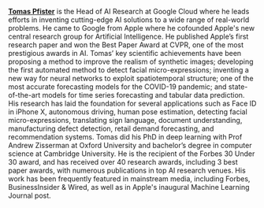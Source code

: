 [**Tomas Pfister**](https://tomas.pfister.fi/) is the Head of AI Research at Google Cloud where he leads efforts in inventing cutting-edge AI solutions to a wide range of real-world problems. He came to Google from Apple where he cofounded Apple's new central research group for Artificial Intelligence. He published Apple’s first research paper and won the Best Paper Award at CVPR, one of the most prestigious awards in AI. Tomas’ key scientific achievements have been proposing a method to improve the realism of synthetic images; developing the first automated method to detect facial micro-expressions; inventing a new way for neural networks to exploit spatiotemporal structure; one of the most accurate forecasting models for the COVID-19 pandemic; and state-of-the-art models for time series forecasting and tabular data prediction. His research has laid the foundation for several applications such as Face ID in iPhone X, autonomous driving, human pose estimation, detecting facial micro-expressions, translating sign language, document understanding, manufacturing defect detection, retail demand forecasting, and recommendation systems. Tomas did his PhD in deep learning with Prof Andrew Zisserman at Oxford University and bachelor’s degree in computer science at Cambridge University. He is the recipient of the Forbes 30 Under 30 award, and has received over 40 research awards, including 3 best paper awards, with numerous publications in top AI research venues. His work has been frequently featured in mainstream media, including Forbes, BusinessInsider & Wired, as well as in Apple's inaugural Machine Learning Journal post.
